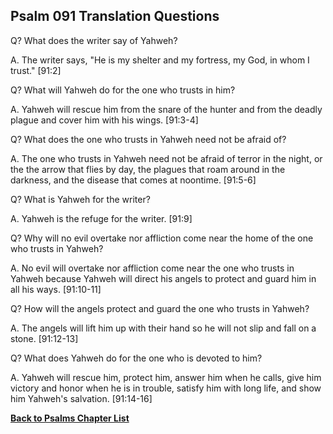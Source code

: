 ## Psalm 091 Translation Questions ##

Q? What does the writer say of Yahweh?

A. The writer says, "He is my shelter and my fortress, my God, in whom I trust." [91:2]

Q? What will Yahweh do for the one who trusts in him?

A. Yahweh will rescue him from the snare of the hunter and from the deadly plague and cover him with his wings. [91:3-4]

Q? What does the one who trusts in Yahweh need not be afraid of?

A. The one who trusts in Yahweh need not be afraid of terror in the night, or the the arrow that flies by day, the plagues that roam around in the darkness, and the disease that comes at noontime. [91:5-6]

Q? What is Yahweh for the writer?

A. Yahweh is the refuge for the writer. [91:9]

Q? Why will no evil overtake nor affliction come near the home of the one who trusts in Yahweh?

A. No evil will overtake nor affliction come near the one who trusts in Yahweh because Yahweh will direct his angels to protect and guard him in all his ways. [91:10-11]

Q? How will the angels protect and guard the one who trusts in Yahweh?

A. The angels will lift him up with their hand so he will not slip and fall on a stone. [91:12-13]

Q? What does Yahweh do for the one who is devoted to him?

A. Yahweh will rescue him, protect him, answer him when he calls, give him victory and honor when he is in trouble, satisfy him with long life, and show him Yahweh's salvation. [91:14-16]

__[Back to Psalms Chapter List](./)__

